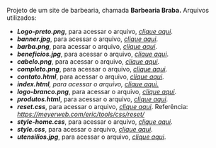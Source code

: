 Projeto de um site de barbearia, chamada <strong>Barbearia Braba.</strong> Arquivos utilizados:
<ul>
 	<li><em><strong>Logo-preto.png</strong></em>, para acessar o arquivo, <a href="https://github.com/rodrigorissettoterra/HTML-e-CSS/blob/main/Logo-preto.png" target="_blank" rel="nofollow noopener noreferrer"><span style="text-decoration: underline;"><em>clique aqui</em></span></a>.</li>
 	<li><em><strong>banner.jpg</strong></em>, para acessar o arquivo, <a href="https://github.com/rodrigorissettoterra/HTML-e-CSS/blob/main/banner.jpg" target="_blank" rel="nofollow noopener noreferrer"><span style="text-decoration: underline;"><em>clique aqui</em></span></a>.</li>
 	<li><em><strong>barba.png</strong></em>, para acessar o arquivo, <a href="https://github.com/rodrigorissettoterra/HTML-e-CSS/blob/main/barba.png" target="_blank" rel="nofollow noopener noreferrer"><span style="text-decoration: underline;"><em>clique aqui</em></span></a>.</li>
 	<li><em><strong>beneficios.jpg</strong></em>, para acessar o arquivo, <a href="https://github.com/rodrigorissettoterra/HTML-e-CSS/blob/main/beneficios.jpg" target="_blank" rel="nofollow noopener noreferrer"><span style="text-decoration: underline;"><em>clique aqui</em></span></a>.</li>
 	<li><em><strong>cabelo.png</strong></em>, para acessar o arquivo, <a href="https://github.com/rodrigorissettoterra/HTML-e-CSS/blob/main/cabelo.png" target="_blank" rel="nofollow noopener noreferrer"><span style="text-decoration: underline;"><em>clique aqui</em></span></a>.</li>
 	<li><em><strong>completo.png</strong></em>, para acessar o arquivo, <a href="https://github.com/rodrigorissettoterra/HTML-e-CSS/blob/main/completo.png" target="_blank" rel="nofollow noopener noreferrer"><span style="text-decoration: underline;"><em>clique aqui</em></span></a>.</li>
 	<li><em><strong>contato.html</strong></em>, para acessar o arquivo, <a href="https://github.com/rodrigorissettoterra/HTML-e-CSS/blob/main/contato.html" target="_blank" rel="nofollow noopener noreferrer"><span style="text-decoration: underline;"><em>clique aqui</em></span></a>.</li>
 	<li><em><strong>index.html</strong></em><em>, para acessar o arquivo, <a href="https://github.com/rodrigorissettoterra/HTML-e-CSS/blob/main/index.html" target="_blank" rel="nofollow noopener noreferrer">clique aqui.</a></em></li>
 	<li><em><strong>logo-branco.png</strong></em>, para acessar o arquivo, <a href="https://github.com/rodrigorissettoterra/HTML-e-CSS/blob/main/logo-branco.png" target="_blank" rel="nofollow noopener noreferrer"><span style="text-decoration: underline;"><em>clique aqui</em></span></a>.</li>
 	<li><em><strong>produtos.html</strong></em>, para acessar o arquivo, <a href="https://github.com/rodrigorissettoterra/HTML-e-CSS/blob/main/produtos.html" target="_blank" rel="nofollow noopener noreferrer"><span style="text-decoration: underline;"><em>clique aqui</em></span></a>.</li>
 	<li><em><strong>reset.css</strong></em>, para acessar o arquivo, <a href="https://github.com/rodrigorissettoterra/HTML-e-CSS/blob/main/reset.css" target="_blank" rel="nofollow noopener noreferrer"><span style="text-decoration: underline;"><em>clique aqui</em></span></a>. Referência: <em><a href="https://meyerweb.com/eric/tools/css/reset/" target="_blank" rel="nofollow noopener noreferrer">https://meyerweb.com/eric/tools/css/reset/</em></a></li>
 	<li><em><strong>style-home.css</strong></em>, para acessar o arquivo, <a href="https://github.com/rodrigorissettoterra/HTML-e-CSS/blob/main/style-home.css" target="_blank" rel="nofollow noopener noreferrer"><span style="text-decoration: underline;"><em>clique aqui</em></span></a>.</li>
 	<li><em><strong>style.css</strong></em>, para acessar o arquivo, <a href="https://github.com/rodrigorissettoterra/HTML-e-CSS/blob/main/style.css" target="_blank" rel="nofollow noopener noreferrer"><span style="text-decoration: underline;"><em>clique aqui</em></span></a>.</li>
 	<li><em><strong>utensilios.jpg</strong></em>, para acessar o arquivo, <a href="https://github.com/rodrigorissettoterra/HTML-e-CSS/blob/main/utensilios.jpg" target="_blank" rel="nofollow noopener noreferrer"><span style="text-decoration: underline;"><em>clique aqui</em></span></a>.</li>
</ul>
&nbsp;

